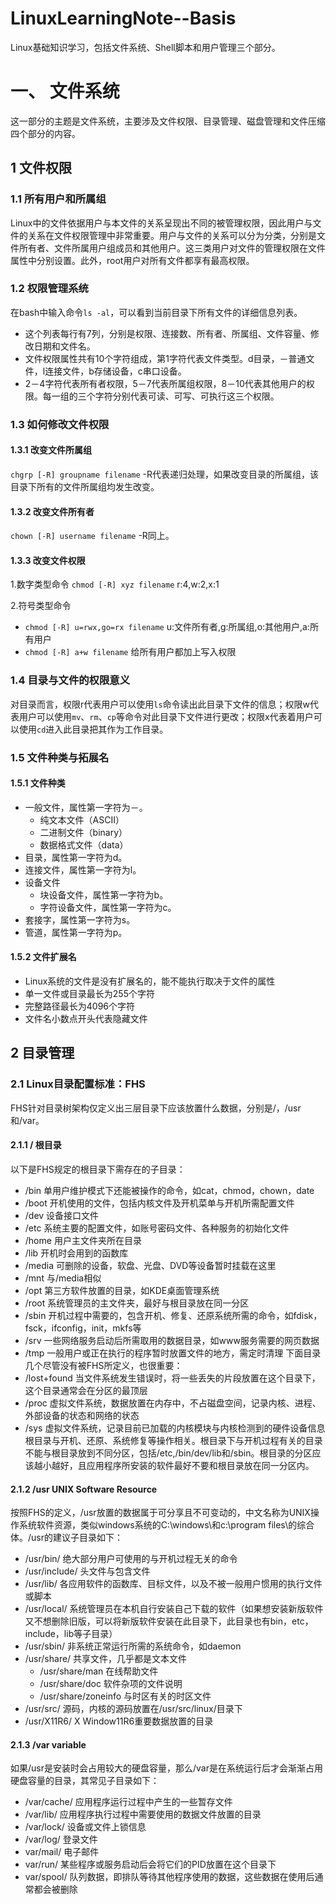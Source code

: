 # LinuxLearningNote--Basis
Linux基础知识学习，包括文件系统、Shell脚本和用户管理三个部分。


# 一、 文件系统
这一部分的主题是文件系统，主要涉及文件权限、目录管理、磁盘管理和文件压缩四个部分的内容。

## 1 文件权限
### 1.1 所有用户和所属组
Linux中的文件依据用户与本文件的关系呈现出不同的被管理权限，因此用户与文件的关系在文件权限管理中非常重要。用户与文件的关系可以分为分类，分别是文件所有者、文件所属用户组成员和其他用户。这三类用户对文件的管理权限在文件属性中分别设置。此外，root用户对所有文件都享有最高权限。
### 1.2 权限管理系统
在bash中输入命令`ls -al`，可以看到当前目录下所有文件的详细信息列表。
- 这个列表每行有7列，分别是权限、连接数、所有者、所属组、文件容量、修改日期和文件名。
- 文件权限属性共有10个字符组成，第1字符代表文件类型。d目录，－普通文件，l连接文件，b存储设备，c串口设备。
- 2－4字符代表所有者权限，5－7代表所属组权限，8－10代表其他用户的权限。每一组的三个字符分别代表可读、可写、可执行这三个权限。
### 1.3 如何修改文件权限
#### 1.3.1 改变文件所属组
`chgrp [-R] groupname filename`
-R代表递归处理，如果改变目录的所属组，该目录下所有的文件所属组均发生改变。
#### 1.3.2 改变文件所有者
`chown [-R] username filename`
-R同上。
#### 1.3.3 改变文件权限
1.数字类型命令 `chmod [-R] xyz filename` r:4,w:2,x:1 

2.符号类型命令 
+ `chmod [-R] u=rwx,go=rx filename` u:文件所有者,g:所属组,o:其他用户,a:所有用户
+ `chmod [-R] a+w filename` 给所有用户都加上写入权限
### 1.4 目录与文件的权限意义
对目录而言，权限r代表用户可以使用`ls`命令读出此目录下文件的信息；权限w代表用户可以使用`mv`、`rm`、`cp`等命令对此目录下文件进行更改；权限x代表着用户可以使用`cd`进入此目录把其作为工作目录。
### 1.5 文件种类与拓展名
#### 1.5.1 文件种类
+ 一般文件，属性第一字符为－。
   + 纯文本文件（ASCII）
   + 二进制文件（binary）
   + 数据格式文件（data）
+ 目录，属性第一字符为d。
+ 连接文件，属性第一字符为l。
+ 设备文件
   + 块设备文件，属性第一字符为b。 
   + 字符设备文件，属性第一字符为c。
+ 套接字，属性第一字符为s。
+ 管道，属性第一字符为p。
#### 1.5.2 文件扩展名
+ Linux系统的文件是没有扩展名的，能不能执行取决于文件的属性
+ 单一文件或目录最长为255个字符
+ 完整路径最长为4096个字符
+ 文件名小数点开头代表隐藏文件

## 2 目录管理
### 2.1 Linux目录配置标准：FHS
FHS针对目录树架构仅定义出三层目录下应该放置什么数据，分别是/，/usr和/var。
#### 2.1.1 / 根目录
以下是FHS规定的根目录下需存在的子目录：
+ /bin 单用户维护模式下还能被操作的命令，如cat，chmod，chown，date
+ /boot 开机使用的文件，包括内核文件及开机菜单与开机所需配置文件
+ /dev 设备接口文件
+ /etc 系统主要的配置文件，如账号密码文件、各种服务的初始化文件
+ /home 用户主文件夹所在目录
+ /lib 开机时会用到的函数库
+ /media 可删除的设备，软盘、光盘、DVD等设备暂时挂载在这里
+ /mnt 与/media相似
+ /opt 第三方软件放置的目录，如KDE桌面管理系统
+ /root 系统管理员的主文件夹，最好与根目录放在同一分区
+ /sbin 开机过程中需要的，包含开机、修复、还原系统所需的命令，如fdisk，fsck，ifconfig，init，mkfs等
+ /srv 一些网络服务启动后所需取用的数据目录，如www服务需要的网页数据
+ /tmp 一般用户或正在执行的程序暂时放置文件的地方，需定时清理
下面目录几个尽管没有被FHS所定义，也很重要：
+ /lost+found 当文件系统发生错误时，将一些丢失的片段放置在这个目录下，这个目录通常会在分区的最顶层
+ /proc 虚拟文件系统，数据放置在内存中，不占磁盘空间，记录内核、进程、外部设备的状态和网络的状态
+ /sys 虚拟文件系统，记录目前已加载的内核模块与内核检测到的硬件设备信息
根目录与开机、还原、系统修复等操作相关。根目录下与开机过程有关的目录不能与根目录放到不同分区，包括/etc,/bin/dev/lib和/sbin。根目录的分区应该越小越好，且应用程序所安装的软件最好不要和根目录放在同一分区内。
#### 2.1.2 /usr UNIX Software Resource
按照FHS的定义，/usr放置的数据属于可分享且不可变动的，中文名称为UNIX操作系统软件资源，类似windows系统的C:\windows\和c:\program files\的综合体。/usr的建议子目录如下：
+ /usr/bin/ 绝大部分用户可使用的与开机过程无关的命令
+ /usr/include/ 头文件与包含文件
+ /usr/lib/ 各应用软件的函数库、目标文件，以及不被一般用户惯用的执行文件或脚本
+ /usr/local/ 系统管理员在本机自行安装自己下载的软件（如果想安装新版软件又不想删除旧版，可以将新版软件安装在此目录下，此目录也有bin，etc，include，lib等子目录）
+ /usr/sbin/ 非系统正常运行所需的系统命令，如daemon
+ /usr/share/ 共享文件，几乎都是文本文件
  + /usr/share/man 在线帮助文件
  + /usr/share/doc 软件杂项的文件说明
  + /usr/share/zoneinfo 与时区有关的时区文件
+ /usr/src/ 源码，内核的源码放置在/usr/src/linux/目录下
+ /usr/X11R6/ X Window11R6重要数据放置的目录
#### 2.1.3 /var variable
如果/usr是安装时会占用较大的硬盘容量，那么/var是在系统运行后才会渐渐占用硬盘容量的目录，其常见子目录如下：
+ /var/cache/ 应用程序运行过程中产生的一些暂存文件
+ /var/lib/ 应用程序执行过程中需要使用的数据文件放置的目录
+ /var/lock/ 设备或文件上锁信息
+ /var/log/ 登录文件
+ var/mail/ 电子邮件
+ var/run/ 某些程序或服务启动后会将它们的PID放置在这个目录下
+ var/spool/ 队列数据，即排队等待其他程序使用的数据，这些数据在使用后通常都会被删除
